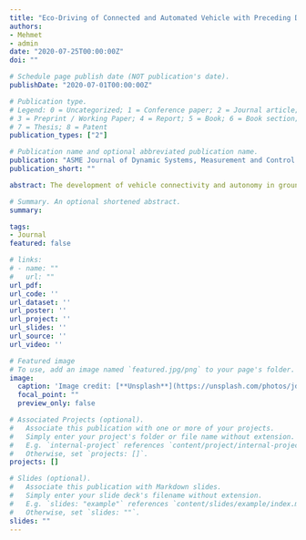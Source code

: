 ```yaml
---
title: "Eco-Driving of Connected and Automated Vehicle with Preceding Driver Behavior Prediction"
authors:
- Mehmet
- admin
date: "2020-07-25T00:00:00Z"
doi: ""

# Schedule page publish date (NOT publication's date).
publishDate: "2020-07-01T00:00:00Z"

# Publication type.
# Legend: 0 = Uncategorized; 1 = Conference paper; 2 = Journal article;
# 3 = Preprint / Working Paper; 4 = Report; 5 = Book; 6 = Book section;
# 7 = Thesis; 8 = Patent
publication_types: ["2"]

# Publication name and optional abbreviated publication name.
publication: "ASME Journal of Dynamic Systems, Measurement and Control (In Press)"
publication_short: ""

abstract: The development of vehicle connectivity and autonomy in ground transportation is not only able to enhance traffic safety and driving comfort as well as fuel economy. This study presents a receding-horizon optimization-based control strategy integrated with the preceding vehicle speed prediction model to achieve an eco-driving strategy for connected and automated vehicles (CAVs). In the real traffic where the CAV follows a preceding vehicle on the road, a gated recurrent unit (GRU) network is used to predict the behavior of the preceding vehicle by utilizing the historical inter-vehicle information collected through onboard sensors. Then, a nonlinear model predictive control (NMPC) algorithm is adopted for CAV to minimize the accumulated fuel consumption within the preview horizon. The NMPC approach solves the fuel-optimal speed profile of the CAV, considering a predicted short-term speed preview of the preceding vehicle. With the awareness of the preview speed conditions, the fuel consumption of the CAV is reduced by avoiding unnecessary braking and acceleration, especially during transient traffic conditions. The Pareto front framework is used to examine a trade-off between the vehicle speed prediction accuracy, computational burden, and the fuel consumption of the CAV in the proposed GRU-NMPC design. To analyze the effectiveness of the GRU-NMPC design, adaptive cruise control with constant time headway policy (ACC-CTH) is adopted as a benchmark control design. Comparison results show significant fuel economy improvement of the proposed design and expose possible fuel benefits from vehicle autonomy and sensor fusion technology.

# Summary. An optional shortened abstract.
summary:

tags:
- Journal
featured: false

# links:
# - name: ""
#   url: ""
url_pdf:
url_code: ''
url_dataset: ''
url_poster: ''
url_project: ''
url_slides: ''
url_source: ''
url_video: ''

# Featured image
# To use, add an image named `featured.jpg/png` to your page's folder.
image:
  caption: 'Image credit: [**Unsplash**](https://unsplash.com/photos/jdD8gXaTZsc)'
  focal_point: ""
  preview_only: false

# Associated Projects (optional).
#   Associate this publication with one or more of your projects.
#   Simply enter your project's folder or file name without extension.
#   E.g. `internal-project` references `content/project/internal-project/index.md`.
#   Otherwise, set `projects: []`.
projects: []

# Slides (optional).
#   Associate this publication with Markdown slides.
#   Simply enter your slide deck's filename without extension.
#   E.g. `slides: "example"` references `content/slides/example/index.md`.
#   Otherwise, set `slides: ""`.
slides: ""
---
```

